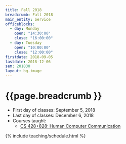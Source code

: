 ```yaml
---
title: Fall 2018
breadcrumb: Fall 2018
main_entity: Service
officeblocks:
  - day: Monday
    open: "14:30:00"
    close: "16:00:00"
  - day: Tuesday
    open: "10:00:00"
    close: "12:00:00"
firstdate: 2018-09-05
lastdate: 2018-12-06
sem: 201830
layout: bg-image
---
```

# {{page.breadcrumb }}

<ul>
  <li>First day of classes: September 5, 2018</li>
	<li>Last day of classes: December 6, 2018</li>
	<li>Courses taught:
  	<ul>
      <li>
        <a href="{{"/teaching/CS-428+828/201830" | relative_url }}">
          CS 428+828: Human Computer Communication
        </a>
      </li>
  	</ul>
	</li>
</ul>

{% include teaching/schedule.html %}
